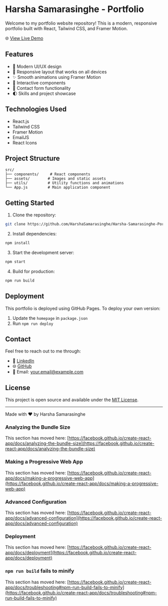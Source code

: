 # Harsha Samarasinghe - Portfolio

Welcome to my portfolio website repository! This is a modern, responsive portfolio built with React, Tailwind CSS, and Framer Motion.

🌐 [View Live Demo](https://HarshaSamarasinghe.github.io/Harsha-Samarasinghe-Portfolio-V1.2)

## Features

- 🎯 Modern UI/UX design
- 🎨 Responsive layout that works on all devices
- ✨ Smooth animations using Framer Motion
- 📱 Interactive components
- 📧 Contact form functionality
- 🌓 Skills and project showcase

## Technologies Used

- React.js
- Tailwind CSS
- Framer Motion
- EmailJS
- React Icons

## Project Structure

```
src/
├── components/     # React components
├── assets/        # Images and static assets
├── utils/         # Utility functions and animations
└── App.js         # Main application component
```

## Getting Started

1. Clone the repository:
```bash
git clone https://github.com/HarshaSamarasinghe/Harsha-Samarasinghe-Portfolio-V1.2.git
```

2. Install dependencies:
```bash
npm install
```

3. Start the development server:
```bash
npm start
```

4. Build for production:
```bash
npm run build
```

## Deployment

This portfolio is deployed using GitHub Pages. To deploy your own version:

1. Update the `homepage` in `package.json`
2. Run `npm run deploy`

## Contact

Feel free to reach out to me through:

- 💼 [LinkedIn](https://www.linkedin.com/in/harsha-samarasinghe)
- 🌐 [GitHub](https://github.com/HarshaSamarasinghe)
- 📧 Email: your.email@example.com

## License

This project is open source and available under the [MIT License](LICENSE).

---
Made with ❤️ by Harsha Samarasinghe

### Analyzing the Bundle Size

This section has moved here: [https://facebook.github.io/create-react-app/docs/analyzing-the-bundle-size](https://facebook.github.io/create-react-app/docs/analyzing-the-bundle-size)

### Making a Progressive Web App

This section has moved here: [https://facebook.github.io/create-react-app/docs/making-a-progressive-web-app](https://facebook.github.io/create-react-app/docs/making-a-progressive-web-app)

### Advanced Configuration

This section has moved here: [https://facebook.github.io/create-react-app/docs/advanced-configuration](https://facebook.github.io/create-react-app/docs/advanced-configuration)

### Deployment

This section has moved here: [https://facebook.github.io/create-react-app/docs/deployment](https://facebook.github.io/create-react-app/docs/deployment)

### `npm run build` fails to minify

This section has moved here: [https://facebook.github.io/create-react-app/docs/troubleshooting#npm-run-build-fails-to-minify](https://facebook.github.io/create-react-app/docs/troubleshooting#npm-run-build-fails-to-minify)
